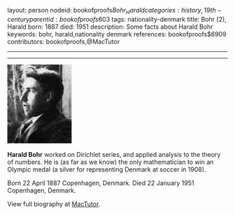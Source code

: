 layout: person
nodeid: bookofproofs$Bohr_Harald
categories: history,19th-century
parentid: bookofproofs$603
tags: nationality-denmark
title: Bohr (2), Harald
born: 1887
died: 1951
description: Some facts about Harald Bohr
keywords: bohr, harald,nationality denmark
references: bookofproofs$6909
contributors: bookofproofs,@MacTutor

---


---

![Bohr_Harald.jpg](https://github.com/bookofproofs/bookofproofs.github.io/blob/main/_sources/_assets/images/portraits/Bohr_Harald.jpg?raw=true)

**Harald Bohr** worked on Dirichlet series, and applied analysis to the theory of numbers. He is (as far as we know) the only mathematician to win an Olympic medal (a silver for representing Denmark at soccer in 1908).

Born 22 April 1887 Copenhagen, Denmark. Died 22 January 1951 Copenhagen, Denmark.


View full biography at [MacTutor](https://mathshistory.st-andrews.ac.uk/Biographies/Bohr_Harald/).